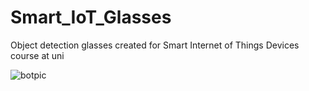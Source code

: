 # Smart_IoT_Glasses
Object detection glasses created for Smart Internet of Things Devices course at uni

![botpic](https://github.com/user-attachments/assets/a87932e0-2a5a-4d84-9fe6-9948478c2aa8)
